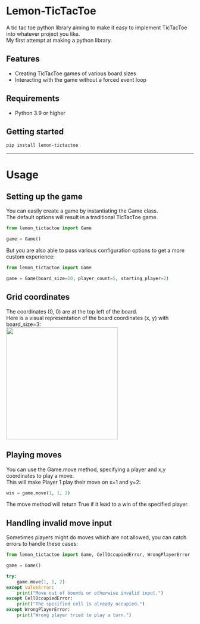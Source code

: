 # Lemon-TicTacToe
A tic tac toe python library aiming to make it easy to implement TicTacToe into whatever project you like.  
My first attempt at making a python library.

## Features
- Creating TicTacToe games of various board sizes
- Interacting with the game without a forced event loop

## Requirements
- Python 3.9 or higher

## Getting started
```
pip install lemon-tictactoe
```

---

# Usage
## Setting up the game
You can easily create a game by instantiating the Game class.  
The default options will result in a traditional TicTacToe game.  
```py
from lemon_tictactoe import Game

game = Game()
```

But you are also able to pass various configuration options to get a more custom experience:  
```py
from lemon_tictactoe import Game

game = Game(board_size=10, player_count=5, starting_player=2)
```

## Grid coordinates
The coordinates (0, 0) are at the top left of the board.  
Here is a visual representation of the board coordinates (x, y) with board_size=3:  
<img src="/images/TicTacToe_Grid.png" width="300" height="300">

## Playing moves
You can use the Game.move method, specifying a player and x,y coordinates to play a move.  
This will make Player 1 play their move on x=1 and y=2:  
```py
win = game.move(1, 1, 2)
```
The move method will return True if it lead to a win of the specified player.  

## Handling invalid move input
Sometimes players might do moves which are not allowed, you can catch errors to handle these cases:  
```py
from lemon_tictactoe import Game, CellOccupiedError, WrongPlayerError

game = Game()

try:
    game.move(1, 1, 2)
except ValueError:
    print("Move out of bounds or otherwise invalid input.")
except CellOccupiedError:
    print("The specified cell is already occupied.")
except WrongPlayerError:
    print("Wrong player tried to play a turn.")
```

